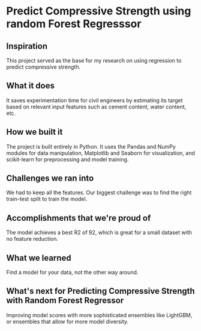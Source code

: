 # Predict Compressive Strength using random Forest Regresssor

## Inspiration
This project served as the base for my research on using regression to predict compressive strength. 

## What it does
It saves experimentation time for civil engineers by estimating its target based on relevant input features such as cement content, water content, etc. 

## How we built it
The project is built entirely in Python. It uses the Pandas and NumPy modules for data manipulation, Matplotlib and Seaborn for visualization, and scikit-learn for preprocessing and model training. 

## Challenges we ran into
We had to keep all the features. Our biggest challenge was to find the right train-test split to train the model. 

## Accomplishments that we're proud of
The model achieves a best R2 of 92, which is great for a small dataset with no feature reduction. 

## What we learned
Find a model for your data, not the other way around. 

## What's next for Predicting Compressive Strength with Random Forest Regressor
Improving model scores with more sophisticated ensembles like LightGBM, or ensembles that allow for more model diversity. 
